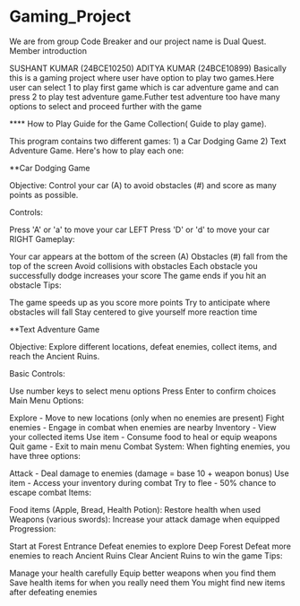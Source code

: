 # Gaming_Project
We are from group Code Breaker and our project name is Dual Quest. Member introduction

SUSHANT KUMAR (24BCE10250)
ADITYA KUMAR (24BCE10899)
Basically this is a gaming project where user have option to play two games.Here user can select 1 to play first game which is car adventure game and can press 2 to play test adventure game.Futher test adventure too have many options to select and proceed further with the game

**** How to Play Guide for the Game Collection( Guide to play game).

This program contains two different games: 1) a Car Dodging Game 2) Text Adventure Game. Here's how to play each one:

**Car Dodging Game

Objective: Control your car (A) to avoid obstacles (#) and score as many points as possible.

Controls:

Press 'A' or 'a' to move your car LEFT
Press 'D' or 'd' to move your car RIGHT
Gameplay:

Your car appears at the bottom of the screen (A)
Obstacles (#) fall from the top of the screen
Avoid collisions with obstacles
Each obstacle you successfully dodge increases your score
The game ends if you hit an obstacle
Tips:

The game speeds up as you score more points
Try to anticipate where obstacles will fall
Stay centered to give yourself more reaction time

**Text Adventure Game

Objective: Explore different locations, defeat enemies, collect items, and reach the Ancient Ruins.

Basic Controls:

Use number keys to select menu options
Press Enter to confirm choices
Main Menu Options:

Explore - Move to new locations (only when no enemies are present)
Fight enemies - Engage in combat when enemies are nearby
Inventory - View your collected items
Use item - Consume food to heal or equip weapons
Quit game - Exit to main menu
Combat System:
When fighting enemies, you have three options:

Attack - Deal damage to enemies (damage = base 10 + weapon bonus)
Use item - Access your inventory during combat
Try to flee - 50% chance to escape combat
Items:

Food items (Apple, Bread, Health Potion): Restore health when used
Weapons (various swords): Increase your attack damage when equipped
Progression:

Start at Forest Entrance
Defeat enemies to explore Deep Forest
Defeat more enemies to reach Ancient Ruins
Clear Ancient Ruins to win the game
Tips:

Manage your health carefully
Equip better weapons when you find them
Save health items for when you really need them
You might find new items after defeating enemies
